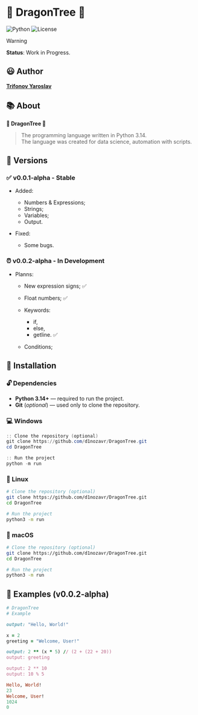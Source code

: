 # :dragon: DragonTree :deciduous_tree:
![Python](https://img.shields.io/badge/python-3.14%2B-blue?style=for-the-badge&logo=python&logoColor=white)
![License](https://img.shields.io/badge/license-MIT-green?style=for-the-badge)

> [!WARNING]
> **Status**: Work in Progress.

## :smiley: Author

[**Trifonov Yaroslav**](https://github.com/d1nozavr)

## :books: About
**:dragon: DragonTree :deciduous_tree:**
> The programming language written in Python 3.14.  
> The language was created for data science, automation with scripts.

## :round_pushpin: Versions

### :white_check_mark: v0.0.1-alpha - Stable
- Added:
    - Numbers & Expressions;
    - Strings;
    - Variables;
    - Output.

- Fixed:
    - Some bugs.

### :alarm_clock: v0.0.2-alpha - In Development
- Planns:
    - New expression signs; :white_check_mark:
    - Float numbers; :white_check_mark:
    - Keywords:
        - if,
        - else,
        - getline. :white_check_mark:
    
    - Conditions;

## :pencil: Installation

### :unlock: Dependencies
- **Python 3.14+** — required to run the project.  
- **Git** (*optional*) — used only to clone the repository.

### :computer: Windows
```powershell
:: Clone the repository (optional)
git clone https://github.com/d1nozavr/DragonTree.git
cd DragonTree

:: Run the project
python -m run
```

### :penguin: Linux
```bash
# Clone the repository (optional)
git clone https://github.com/d1nozavr/DragonTree.git
cd DragonTree

# Run the project
python3 -m run
```

### :apple: macOS
```bash
# Clone the repository (optional)
git clone https://github.com/d1nozavr/DragonTree.git
cd DragonTree

# Run the project
python3 -m run
```

## :large_blue_diamond: Examples (v0.0.2-alpha)

```ruby
# DragonTree
# Example

output: "Hello, World!"

x = 2
greeting = "Welcome, User!"

output: 2 ** (x * 5) // (2 + (22 + 20))
output: greeting

output: 2 ** 10
output: 10 % 5
```

```ruby
Hello, World!
23
Welcome, User!
1024
0
```
